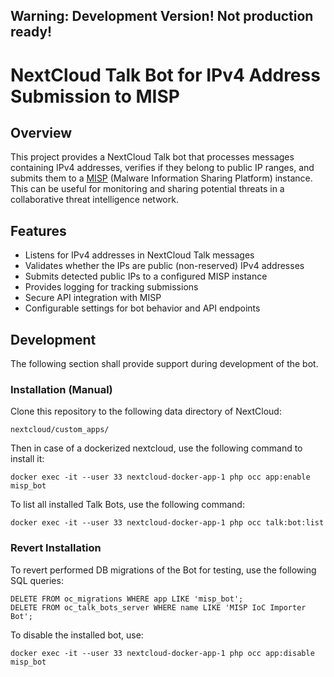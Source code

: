## Warning: Development Version! Not production ready!

# NextCloud Talk Bot for IPv4 Address Submission to MISP

## Overview

This project provides a NextCloud Talk bot that processes messages containing IPv4 addresses, verifies if they belong to public IP ranges, and submits them to a [MISP](https://www.misp-project.org/) (Malware Information Sharing Platform) instance. This can be useful for monitoring and sharing potential threats in a collaborative threat intelligence network.

## Features

- Listens for IPv4 addresses in NextCloud Talk messages
- Validates whether the IPs are public (non-reserved) IPv4 addresses
- Submits detected public IPs to a configured MISP instance
- Provides logging for tracking submissions
- Secure API integration with MISP
- Configurable settings for bot behavior and API endpoints

## Development
The following section shall provide support during development of the bot.

### Installation (Manual)
Clone this repository to the following data directory of NextCloud:
```
nextcloud/custom_apps/
```

Then in case of a dockerized nextcloud, use the following command to install it:
```
docker exec -it --user 33 nextcloud-docker-app-1 php occ app:enable misp_bot
```

To list all installed Talk Bots, use the following command:
```
docker exec -it --user 33 nextcloud-docker-app-1 php occ talk:bot:list
```

### Revert Installation
To revert performed DB migrations of the Bot for testing, use the following SQL queries:
```
DELETE FROM oc_migrations WHERE app LIKE 'misp_bot';
DELETE FROM oc_talk_bots_server WHERE name LIKE 'MISP IoC Importer Bot';
```
To disable the installed bot, use:
```
docker exec -it --user 33 nextcloud-docker-app-1 php occ app:disable misp_bot
```